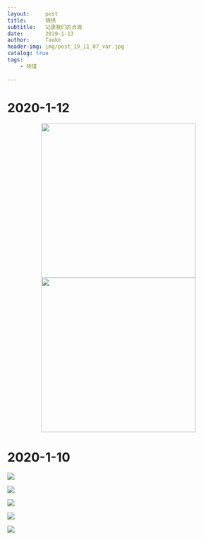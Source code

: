 ```yaml
---
layout:     post
title:      锦绣
subtitle:   记录我们的点滴
date:       2019-1-13
author:     Taoke
header-img: img/post_19_11_07_var.jpg
catalog: true
tags:
    - 晓瑾
    
---
```


# 2020-1-12

<div>
    <center>
   <img      		src="http://ww1.sinaimg.cn/mw690/006nB4gFly1gaus8hh6jyj30u014077c.jpg" width="350px">
    <img src = "http://ww1.sinaimg.cn/mw690/006nB4gFly1gaurycvmgrj31401hc0wf.jpg" width="350px">
    </center>
</div>



# 2020-1-10



![](http://ww1.sinaimg.cn/mw690/006nB4gFly1gausltoyyvj30zk1hck3p.jpg)

![](http://ww1.sinaimg.cn/mw690/006nB4gFly1gausmcu6dnj30zk1hctl8.jpg)

![](http://ww1.sinaimg.cn/mw690/006nB4gFly1gausmku91sj30zk1hctl9.jpg)

![](http://ww1.sinaimg.cn/mw690/006nB4gFly1gausmw5n1jj30zk1hcwqf.jpg)

<img src="http://ww1.sinaimg.cn/mw690/006nB4gFly1gausn4o3l0j311p1hcwp1.jpg"/>